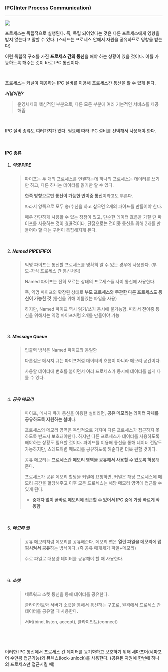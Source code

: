 ### IPC(Inter Process Communication)

---

<img src="https://t1.daumcdn.net/cfile/tistory/99DB8C495C4C570417">

<br>

프로세스는 독립적으로 실행된다. 즉, 독립 되어있다는 것은 다른 프로세스에게 영향을 받지 않는다고 말할 수 있다. (스레드는 프로세스 안에서 자원을 공유하므로 영향을 받는다)

이런 독립적 구조를 가진 **프로세스 간의 통신**을 해야 하는 상황이 있을 것이다. 이를 가능하도록 해주는 것이 바로 IPC 통신이다.

<br>

프로세스는 커널이 제공하는 IPC 설비를 이용해 프로세스간 통신을 할 수 있게 된다.

***커널이란?***

> 운영체제의 핵심적인 부분으로, 다른 모든 부분에 여러 기본적인 서비스를 제공해줌

<br>

IPC 설비 종류도 여러가지가 있다. 필요에 따라 IPC 설비를 선택해서 사용해야 한다.

<br>

#### IPC 종류

1. ##### 익명 PIPE

   > 파이프는 두 개의 프로세스를 연결하는데 하나의 프로세스는 데이터를 쓰기만 하고, 다른 하나는 데이터를 읽기만 할 수 있다.
   >
   > **한쪽 방향으로만 통신이 가능한 반이중 통신**이라고도 부른다.
   >
   > 따라서 양쪽으로 모두 송/수신을 하고 싶으면 2개의 파이프를 만들어야 한다.
   >
   > 
   >
   >
   > 매우 간단하게 사용할 수 있는 장점이 있고, 단순한 데이터 흐름을 가질 땐 파이프를 사용하는 것이 효율적이다. 단점으로는 전이중 통신을 위해 2개를 만들어야 할 때는 구현이 복잡해지게 된다.

   <br>

2. ##### Named PIPE(FIFO)

   > 익명 파이프는 통신할 프로세스를 명확히 알 수 있는 경우에 사용한다. (부모-자식 프로세스 간 통신처럼)
   >
   > Named 파이프는 전혀 모르는 상태의 프로세스들 사이 통신에 사용한다.
   >
   > 즉, 익명 파이프의 확장된 상태로 **부모 프로세스와 무관한 다른 프로세스도 통신이 가능한 것** (통신을 위해 이름있는 파일을 사용)
   >
   > 
   >
   >
   > 하지만, Named 파이프 역시 읽기/쓰기 동시에 불가능함. 따라서 전이중 통신을 위해서는 익명 파이프처럼 2개를 만들어야 가능

   <br>

3. ##### Message Queue

   > 입출력 방식은 Named 파이프와 동일함
   >
   > 다른점은 메시지 큐는 파이프처럼 데이터의 흐름이 아니라 메모리 공간이다.
   >
   > 
   >
   >
   > 사용할 데이터에 번호를 붙이면서 여러 프로세스가 동시에 데이터를 쉽게 다룰 수 있다.

   <br>

4. ##### 공유 메모리

   > 파이프, 메시지 큐가 통신을 이용한 설비라면, **공유 메모리는 데이터 자체를 공유하도록 지원하는 설비**다.
   > 
   >
   > 프로세스의 메모리 영역은 독립적으로 가지며 다른 프로세스가 접근하지 못하도록 반드시 보호돼야한다. 하지만 다른 프로세스가 데이터를 사용하도록 해야하는 상황도 필요할 것이다. 파이프를 이용해 통신을 통해 데이터 전달도 가능하지만, 스레드처럼 메모리를 공유하도록 해준다면 더욱 편할 것이다.
   > 
   >
   > 공유 메모리는 **프로세스간 메모리 영역을 공유해서 사용할 수 있도록 허용**해준다.
   >
   > 프로세스가 공유 메모리 할당을 커널에 요청하면, 커널은 해당 프로세스에 메모리 공간을 할당해주고 이후 모든 프로세스는 해당 메모리 영역에 접근할 수 있게 된다.
   >
   > - **중개자 없이 곧바로 메모리에 접근할 수 있어서 IPC 중에 가장 빠르게 작동함**

   <br>

5. ##### 메모리 맵

   > 공유 메모리처럼 메모리를 공유해준다. 메모리 맵은 **열린 파일을 메모리에 맵핑시켜서 공유**하는 방식이다. (즉 공유 매개체가 파일+메모리)
   >
   > 주로 파일로 대용량 데이터를 공유해야 할 때 사용한다.

   <br>

6. ##### 소켓

   > 네트워크 소켓 통신을 통해 데이터를 공유한다.
   >
   > 클라이언트와 서버가 소켓을 통해서 통신하는 구조로, 원격에서 프로세스 간 데이터를 공유할 때 사용한다.
   >
   > 서버(bind, listen, accept), 클라이언트(connect)

   <br>



<br>

이러한 IPC 통신에서 프로세스 간 데이터를 동기화하고 보호하기 위해 세마포어(세마포어 수만큼 접근가능)와 뮤텍스(lock-unlock)를 사용한다. (공유된 자원에 한번에 하나의 프로세스만 접근시킬 때)
